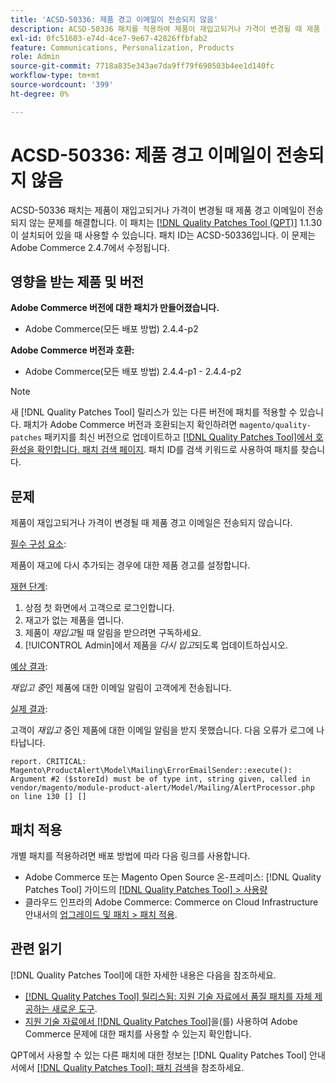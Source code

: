 ```yaml
---
title: 'ACSD-50336: 제품 경고 이메일이 전송되지 않음'
description: ACSD-50336 패치를 적용하여 제품이 재입고되거나 가격이 변경될 때 제품 경고 이메일이 전송되지 않는 Adobe Commerce 문제를 해결합니다.
exl-id: 0fc51603-e74d-4ce7-9e67-42826ffbfab2
feature: Communications, Personalization, Products
role: Admin
source-git-commit: 7718a835e343ae7da9ff79f690503b4ee1d140fc
workflow-type: tm+mt
source-wordcount: '399'
ht-degree: 0%

---
```


# ACSD-50336: 제품 경고 이메일이 전송되지 않음

ACSD-50336 패치는 제품이 재입고되거나 가격이 변경될 때 제품 경고 이메일이 전송되지 않는 문제를 해결합니다. 이 패치는 [[!DNL Quality Patches Tool (QPT)]](/help/announcements/adobe-commerce-announcements/magento-quality-patches-released-new-tool-to-self-serve-quality-patches.md) 1.1.30이 설치되어 있을 때 사용할 수 있습니다. 패치 ID는 ACSD-50336입니다. 이 문제는 Adobe Commerce 2.4.7에서 수정됩니다.

## 영향을 받는 제품 및 버전

**Adobe Commerce 버전에 대한 패치가 만들어졌습니다.**

* Adobe Commerce(모든 배포 방법) 2.4.4-p2

**Adobe Commerce 버전과 호환:**

* Adobe Commerce(모든 배포 방법) 2.4.4-p1 - 2.4.4-p2

>[!NOTE]
>
>새 [!DNL Quality Patches Tool] 릴리스가 있는 다른 버전에 패치를 적용할 수 있습니다. 패치가 Adobe Commerce 버전과 호환되는지 확인하려면 `magento/quality-patches` 패키지를 최신 버전으로 업데이트하고 [[!DNL Quality Patches Tool]에서 호환성을 확인합니다. 패치 검색 페이지](https://experienceleague.adobe.com/tools/commerce-quality-patches/index.html?lang=ko). 패치 ID를 검색 키워드로 사용하여 패치를 찾습니다.

## 문제

제품이 재입고되거나 가격이 변경될 때 제품 경고 이메일은 전송되지 않습니다.

<u>필수 구성 요소</u>:

제품이 재고에 다시 추가되는 경우에 대한 제품 경고를 설정합니다.

<u>재현 단계</u>:

1. 상점 첫 화면에서 고객으로 로그인합니다.
1. 재고가 없는 제품을 엽니다.
1. 제품이 *재입고*&#x200B;될 때 알림을 받으려면 구독하세요.
1. [!UICONTROL Admin]에서 제품을 _다시 입고_&#x200B;되도록 업데이트하십시오.

<u>예상 결과</u>:

*재입고 중*&#x200B;인 제품에 대한 이메일 알림이 고객에게 전송됩니다.

<u>실제 결과</u>:

고객이 *재입고* 중인 제품에 대한 이메일 알림을 받지 못했습니다. 다음 오류가 로그에 나타납니다.

```
report. CRITICAL: Magento\ProductAlert\Model\Mailing\ErrorEmailSender::execute(): Argument #2 ($storeId) must be of type int, string given, called in vendor/magento/module-product-alert/Model/Mailing/AlertProcessor.php on line 130 [] [] 
```

## 패치 적용

개별 패치를 적용하려면 배포 방법에 따라 다음 링크를 사용합니다.

* Adobe Commerce 또는 Magento Open Source 온-프레미스: [!DNL Quality Patches Tool] 가이드의 [[!DNL Quality Patches Tool] > 사용량](https://experienceleague.adobe.com/docs/commerce-operations/tools/quality-patches-tool/usage.html?lang=ko)
* 클라우드 인프라의 Adobe Commerce: Commerce on Cloud Infrastructure 안내서의 [업그레이드 및 패치 > 패치 적용](https://experienceleague.adobe.com/docs/commerce-cloud-service/user-guide/develop/upgrade/apply-patches.html?lang=ko).

## 관련 읽기

[!DNL Quality Patches Tool]에 대한 자세한 내용은 다음을 참조하세요.

* [[!DNL Quality Patches Tool] 릴리스됨: 지원 기술 자료에서 품질 패치를 자체 제공하는 새로운 도구](/help/announcements/adobe-commerce-announcements/magento-quality-patches-released-new-tool-to-self-serve-quality-patches.md).
* [지원 기술 자료에서  [!DNL Quality Patches Tool]](/help/support-tools/patches-available-in-qpt-tool/check-patch-for-magento-issue-with-magento-quality-patches.md)을(를) 사용하여 Adobe Commerce 문제에 대한 패치를 사용할 수 있는지 확인합니다.

QPT에서 사용할 수 있는 다른 패치에 대한 정보는 [!DNL Quality Patches Tool] 안내서에서 [[!DNL Quality Patches Tool]: 패치 검색](https://experienceleague.adobe.com/tools/commerce-quality-patches/index.html?lang=ko)을 참조하세요.
